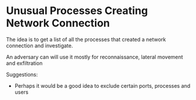 # Unusual Processes Creating Network Connection

The idea is to get a list of all the processes that created a network connection and investigate.

An adversary can will use it mostly for reconnaissance, lateral movement and exfiltration

Suggestions:
- Perhaps it would be a good idea to exclude certain ports, processes and users